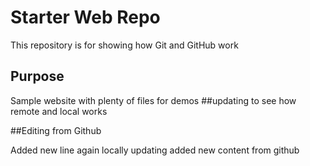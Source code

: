 # Starter Web Repo

This repository is for showing how Git and GitHub work

## Purpose

Sample website with plenty of files for demos
##updating to see how remote and local works

##Editing from Github

Added new line
again locally updating
added new content from github
